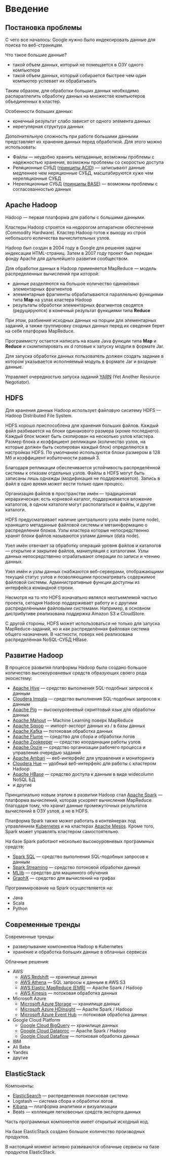 # Введение

## Постановка проблемы

С чего все началось: Google нужно было индексировать данные для поиска по веб-страницам.

Что такое большие данные?

* такой объем данных, который не помещается в ОЗУ одного компьютера
* такой объем данных, который собирается быстрее чем один компьютер успевает их обрабатывать

Таким образом, для обработки больших данных необходимо распараллелить обработку данных на множестве компьютеров объединенных в кластер.

Особенности больших данных:

* конечный результат слабо зависит от одного элемента данных
* нерегулярная структура данных

Дополнительную сложность при работе большими данными представляет их хранение данных перед обработкой. Для этого можно использовать:

- Файлы — неудобно хранить метаданные, возможны проблемы с надежностью хранения, возможны проблемы со скоростью доступа
- Реляционные СУБД ([принципы ACID](https://ru.wikipedia.org/wiki/ACID)) — записывают данные медленнее чем неряционные СУБД, масштабируются хуже чем нереляционные СУБД
- Нереляционные СУБД ([принципы BASE](https://ru.wikipedia.org/wiki/%D0%A2%D0%B5%D0%BE%D1%80%D0%B5%D0%BC%D0%B0_CAP)) — возможны проблемы с согласованностью данных

## Apache Hadoop

Hadoop — первая платформа для работы с большими данными.

Кластеры Hadoop строятся на недорогом аппаратном обеспечении (Commodity Hardware). Кластер Hadoop готов к выходу из строя небольшого количества вычислительных узлов.

Hadoop был создан в 2004 году в Google для решения задачи индексации HTML-страниц. Затем в 2007 году проект был передан фонду Apache для дальнейшего развития сообществом.

Для обработки данных в Hadoop применяется MapReduce — модель распределенных вычислений при которой:

* данные разделяются на большое количество одинаковых элементарных фрагментов
* элементарные фрагменты обрабатываются параллельно функциями типа **Map** на узлах кластера Hadoop
* результаты обработки элементарных фрагментов сводятся (редуцируются) в конечный результат функциями типа **Reduce**

При этом, разбиение исходных данных на порции для элементарных заданий, а также группировку сходных данных перед их сведения берет на себя платформа MapReduce.

Программисту остается написать на языке Java функции типа **Map** и **Reduce** и скомпилировать их d готовые к запуску модули в формате Jar.

Для запуска обработки данных пользователь должен создать задание в котором указывается исполняемый модуль в формате Jar и входные данные.

Управляет очередностью запуска заданий [YARN](https://hadoop.apache.org/docs/current/hadoop-yarn/hadoop-yarn-site/YARN.html) (Yet Another Resource Negotiator).

## HDFS

Для хранения данных Hadoop использует файловую сиситему HDFS — Hadoop Distributed File System.

HDFS хорошо приспособлена для хранения больших файлов. Каждый файл разбивается на блоки одинакового размера (кроме последнего). Каждый блок может быть скопирован на несколько узлов кластера. Размер блока и коэффициент репликации (количество узлов, на которые должен быть скопирован каждый блок) определяются в настройках HDFS. По умолчанию используются блоки размером в 128 Мб и коэффициент избыточности равный 3.

Благодаря репликации обеспечивается устойчивость распределённой системы к отказам отдельных узлов. Файлы в HDFS могут быть записаны лишь однажды (модификация не поддерживается). Запись в файл в одно время может вести только один процесс.

Организация файлов в пространстве имён — традиционная иерархическая: есть корневой каталог, поддерживается вложение каталогов, в одном каталоге могут располагаться и файлы, и другие каталоги.

HDFS предусматривает наличие центрального узла имён (name node), хранящего метаданные файловой системы и метаинформацию о распределении блоков. Узлы кластера которые непосредственно хранят блоки файлов называются узлами данных (data node).

Узел имён отвечает за обработку операций уровня файлов и каталогов — открытие и закрытие файлов, манипуляция с каталогами. Узлы данных непосредственно отрабатывают операции по записи и чтению данных.

Узел имён и узлы данных снабжаются веб-серверами, отображающими текущий статус узлов и позволяющими просматривать содержимое файловой системы. Административные функции доступны из интерфейса командной строки.

Несмотря на то что HDFS изначально являлся неотъемлемой частью проекта, сегодня Hadoop поддерживает работу и с другими распределёнными файловыми системами. Например, в основном дистрибутиве реализована поддержка Amazon S3 и CloudStore.

С другой стороны, HDFS может использоваться не только для запуска MapReduce-заданий, но и как распределённая файловая система общего назначения. В частности, поверх неё реализована распределённая NoSQL-СУБД HBase.


## Развитие Hadoop

В процессе развития платформы Hadoop было создано большое количество высокоуровневых средств образующих своего рода экосистему:

* [Apache Hive](https://hive.apache.org/) — средство выполнения SQL-подобных запросов к данным
* [Cloudera Impala](https://www.cloudera.com/products/open-source/apache-hadoop/impala.html) — средство выполнения SQL-подобных запросов к данным
* [Apache Pig](https://pig.apache.org/) — высокоуровневый скриптовый язык для обработки данных
* [Apache Mahout](https://mahout.apache.org/) — Machine Learning поверх MapReduce
* [Apache Sqoop](https://sqoop.apache.org/) — импорт-экспорт данных из / в базы данных
* [Apache Kafka](https://kafka.apache.org/) — потоковая обработка данных
* [Apache Flume](https://flume.apache.org/) — средство для сбора и обработки логов
* [Apache Zookeeper](https://zookeeper.apache.org/) — средство координации работы узлов
* [Apache Oozie](https://oozie.apache.org/) — средство организации рабочего процесса и управления очередью заданий
* [Apache Ambari](https://ambari.apache.org/) — веб-интерфейс для управления и мониторинга
* [Cloudera Hue](https://www.cloudera.com/products/open-source/apache-hadoop/hue.html) — удобный веб-интерфейс для работы с кластером Hadoop
* [Apache HBase](https://hbase.apache.org/) — средство доступа к данным в виде widecolumn NoSQL БД
* и другие

Принципиально новым этапом в развитии Hadoop стал [Apache Spark](https://spark.apache.org/) — платформа вычислений, которая ускоряет вычисления MapReduce благодаря тому, что хранит данные промежуточных результатов вычислений в ОЗУ узлов, а не в HDFS.

Платформа Spark также может работать в контейнерах под управлением [Kubernetes](https://kubernetes.io/) и на кластерах [Apache Mesos](http://mesos.apache.org/). Кроме того, Spark может управлять кластером самостоятельно.

На базе Spark работают несколько высокоуровневых программных средств:

* [Spark SQL](https://spark.apache.org/sql/) — средство выполнения SQL-подобных запросов к данным
* [Spark Streaming](https://spark.apache.org/streaming/) — средство потоковой обработки данных
* [MLlib](https://spark.apache.org/mllib/) — средство для машинного обучения
* [GraphX](https://spark.apache.org/graphx/) — средство для вычислений на графах

Программирование на Spark осуществляется на:

* Java
* Scala
* Python

## Современные тренды

Современные тренды:

* развертывание компонентов Hadoop в Kubernetes
* хранение и обработка больших данные в облачных сервисах

Облачные решения:

* AWS
  - [AWS Redshift](https://aws.amazon.com/redshift/) — хранилище данных
  - [AWS Athena](https://aws.amazon.com/athena/) — SQL запросы к данным в AWS S3
  - [AWS Elastic MapReduce (EMR)](https://aws.amazon.com/emr/) — Apache Spark / Hadoop
  - [AWS Kinesis](https://aws.amazon.com/kinesis/) — потоковая обработка данных
* Microsoft Azure
  - [Microsoft Azure Storage](https://azure.microsoft.com/en-us/services/storage/) — хранилище данных
  - [Microsoft Azure HDInsight](https://azure.microsoft.com/en-us/services/hdinsight/) — Apache Spark / Hadoop
  - [Microsoft Azure Event Hub](https://azure.microsoft.com/en-us/services/event-hubs/) — потоковая обработка данных
* Google Cloud Platform
  - [Google Cloud BigQuery](https://cloud.google.com/bigquery) — хранилище данных
  - [Google Cloud Dataproc](https://cloud.google.com/dataproc) — Apache Spark / Hadoop
  - [Google Cloud Dataflow](https://cloud.google.com/dataflow) — потоковая обработка данных 
* IBM
* Ali Baba
* Yandex
* другие

## ElasticStack

Компоненты:

* [ElasticSearch](https://ru.wikipedia.org/wiki/Elasticsearch) — распределенная поисковая система
* Logstash — система сбора и обработки логов
* [Kibana](https://ru.wikipedia.org/wiki/Kibana) — платформа аналитики и визуализации
* Beats — коллекция легковесных средств экспорта данных

Часть программных компонентов имеет открытый исходный код.

На базе ElasticStack создано большое количество производных продуктов.

В настоящий момент активно развиваются облачные сервисы на базе продуктов ElasticStack.
